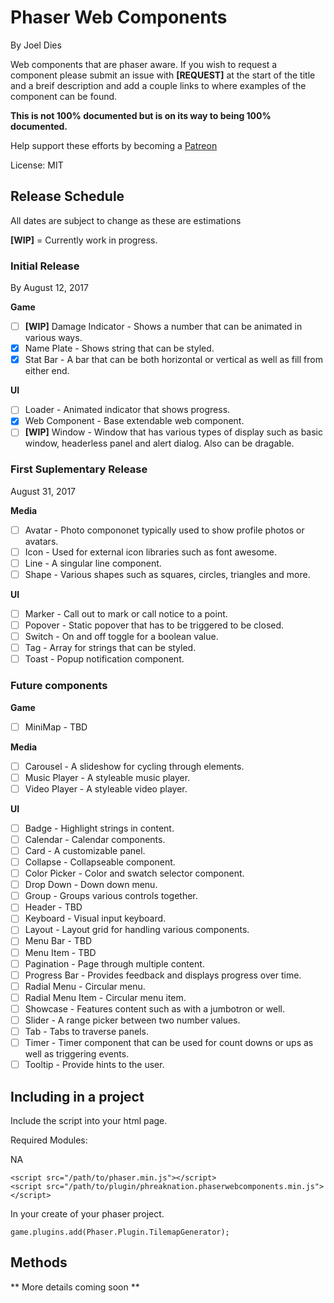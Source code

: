 # Phaser Web Components
By Joel Dies

Web components that are phaser aware. If you wish to request a component please submit an issue with **[REQUEST]** at the start of the title and a breif description and add a couple links to where examples of the component can be found.

**This is not 100% documented but is on its way to being 100% documented.**

Help support these efforts by becoming a [Patreon](https://www.patreon.com/user?u=4928922)

License: MIT

## Release Schedule
All dates are subject to change as these are estimations

**[WIP]** = Currently work in progress.

### Initial Release
By August 12, 2017

**Game**
- [ ] **[WIP]** Damage Indicator - Shows a number that can be animated in various ways.
- [x] Name Plate - Shows string that can be styled.
- [x] Stat Bar - A bar that can be both horizontal or vertical as well as fill from either end.

**UI**
- [ ] Loader - Animated indicator that shows progress.
- [x] Web Component - Base extendable web component.
- [ ] **[WIP]** Window - Window that has various types of display such as basic window, headerless panel and alert dialog. Also can be dragable.

### First Suplementary Release
August 31, 2017

**Media**
- [ ] Avatar - Photo compononet typically used to show profile photos or avatars.
- [ ] Icon - Used for external icon libraries such as font awesome.
- [ ] Line - A singular line component.
- [ ] Shape - Various shapes such as squares, circles, triangles and more.

**UI**
- [ ] Marker - Call out to mark or call notice to a point.
- [ ] Popover - Static popover that has to be triggered to be closed.
- [ ] Switch - On and off toggle for a boolean value.
- [ ] Tag - Array for strings that can be styled.
- [ ] Toast - Popup notification component.

### Future components

**Game**
- [ ] MiniMap - TBD

**Media**
- [ ] Carousel - A slideshow for cycling through elements.
- [ ] Music Player - A styleable music player.
- [ ] Video Player - A styleable video player.

**UI**
- [ ] Badge - Highlight strings in content.
- [ ] Calendar - Calendar components.
- [ ] Card - A customizable panel.
- [ ] Collapse - Collapseable component.
- [ ] Color Picker - Color and swatch selector component.
- [ ] Drop Down - Down down menu.
- [ ] Group - Groups various controls together.
- [ ] Header - TBD
- [ ] Keyboard - Visual input keyboard.
- [ ] Layout - Layout grid for handling various components.
- [ ] Menu Bar - TBD
- [ ] Menu Item - TBD
- [ ] Pagination - Page through multiple content.
- [ ] Progress Bar - Provides feedback and displays progress over time.
- [ ] Radial Menu - Circular menu.
- [ ] Radial Menu Item - Circular menu item.
- [ ] Showcase - Features content such as with a jumbotron or well.
- [ ] Slider - A range picker between two number values.
- [ ] Tab - Tabs to traverse panels.
- [ ] Timer - Timer component that can be used for count downs or ups as well as triggering events.
- [ ] Tooltip - Provide hints to the user.

## Including in a project
Include the script into your html page.

Required Modules:

  NA

```
<script src="/path/to/phaser.min.js"></script>
<script src="/path/to/plugin/phreaknation.phaserwebcomponents.min.js"></script>
```

In your create of your phaser project.

```
game.plugins.add(Phaser.Plugin.TilemapGenerator);
```

## Methods

** More details coming soon **
